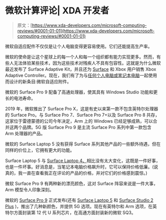 # 微软计算评论| XDA 开发者

> 原文：[https://www.xda-developers.com/microsoft-computing-reviews/#0001-01-01](https://www.xda-developers.com/microsoft-computing-reviews/#0001-01-01)

[](/microsoft-adaptive-accessories-review/)

微软自适应配件不仅仅是让个人电脑变得更容易使用。它们还能提高生产率。

微软的使命是让这个星球上的每一个人和每一个组织都有能力实现更多。然而，有些人无法体验某些技术，因为这些技术对残疾人不具有包容性。这就是为什么微软最近发布了 Surface Adaptive Kit，并且还为 [Surface](https://www.xda-developers.com/best-microsoft-surface-pcs/) 和 Xbox 用户销售 Xbox Adaptive Controller。现在，我们有了为与[任何个人电脑或笔记本电脑](https://www.xda-developers.com/best-laptops/)一起使用而设计的新条目:微软自适应附件。

[](/surface-pro-9-5g-review/)

微软的 Surface Pro 9 配备了高通处理器，使其具有 Windows Studio 功能和更长的电池寿命。

2019 年，微软推出了 Surface Pro X，这是有史以来第一款不包含英特尔处理器的 Surface Pro。与 Surface Pro 7、Surface Pro 7+以及 Surface Pro 8 共存，这家位于雷德蒙德的公司今年决定，Arm 上的 Windows 已经足够成熟，可以合并这两个品牌。5G 版 Surface Pro 9 是主流 Surface Pro 系列中第一款包含 Arm 处理器的产品。

[](/surface-laptop-5-review/)

微软的 Surface Laptop 5 没有获得 Surface 系列其他产品的一些额外待遇，但在同样的价位上，它拥有更大的功能。

Surface Laptop 5 与 [Surface Laptop 4、](http://xda-developers.com/microsoft-surface-laptop-4-review/)相比没有太大变化，这既是一件好事，也是一件坏事。好消息是，当笔记本电脑价格飙升时，它可以保持价格低廉。(说真的，我一直在查看我正在评论的产品的价格，并对它们的价格感到震惊。)

[](/hands-on-surface-pro-9/)

微软 Surface Pro 9 有两种新的漂亮颜色，这对 Surface 阵容来说是一件大事，Arm 模型令人印象深刻。

微软的 [Surface Pro 9](https://www.xda-developers.com/surface-pro-9/) 正式发布(还有 [Surface Laptop 5](https://www.xda-developers.com/surface-laptop-5/) 和 [Surface Studio 2 Plus](https://www.xda-developers.com/surface-studio-2-plus/) )，推出了几种新颜色，并提供 5G 选项。现在有英特尔和 Arm 选项，在英特尔方面封装第 12 代 U 系列芯片，在高通方面封装新的微软 SQ3。